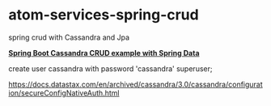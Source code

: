 # atom-services-spring-crud
spring crud with Cassandra and Jpa

[**Spring Boot Cassandra CRUD example with Spring Data**](https://www.bezkoder.com/spring-boot-cassandra-crud/)


create user cassandra with password 'cassandra' superuser; 

https://docs.datastax.com/en/archived/cassandra/3.0/cassandra/configuration/secureConfigNativeAuth.html